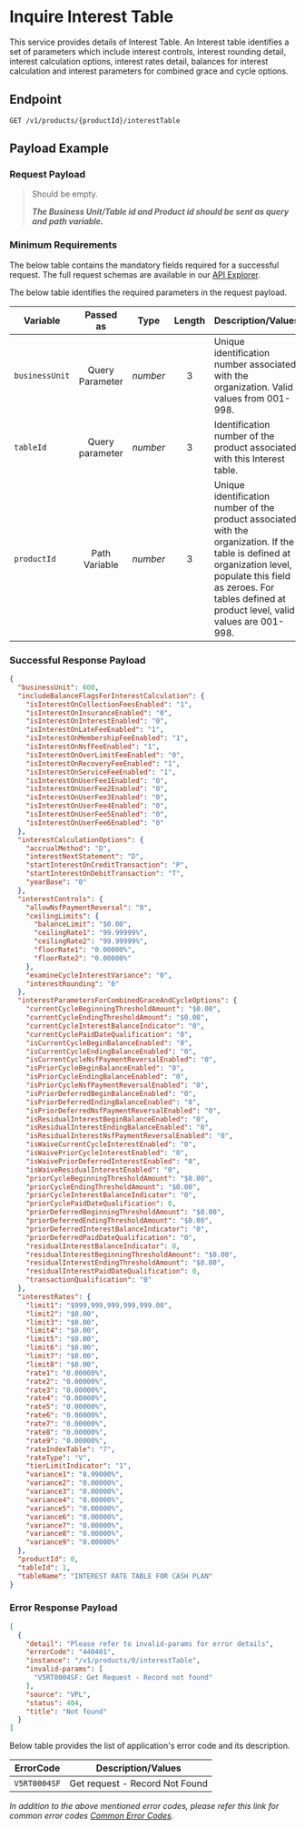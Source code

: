 # Inquire Interest Table

This service provides details of Interest Table. An Interest table identifies a set of parameters which include interest controls, interest rounding detail, interest calculation options, interest rates detail, balances for interest calculation and interest parameters for combined grace and cycle options.

## Endpoint

`GET /v1/products/{productId}/interestTable`

## Payload Example

### Request Payload

>Should be empty. 
>
>***The Business Unit/Table id and Product id should be sent as query and path variable.***


### Minimum Requirements

The below table contains the mandatory fields required for a successful request. The full request schemas are available in our [API Explorer](../api/?type=get&path=/v1/products/{productId}/interestTable).

The below table identifies the required parameters in the request payload.

| Variable | Passed as | Type | Length | Description/Values |
| -------- | :-------: | :--: | :------------: | ------------------ |
| `businessUnit` | Query Parameter | *number* | 3 | Unique identification number associated with the organization. Valid values from 001-998. | 
| `tableId` | Query parameter | *number* | 3 | Identification number of the product associated with this Interest table. | 
| `productId` | Path Variable | *number* | 3 | Unique identification number of the product associated with the organization. If the table is defined at organization level, populate this field as zeroes. For tables defined at product level, valid values are 001-998. | 

### Successful Response Payload

```json
{
  "businessUnit": 600,
  "includeBalanceFlagsForInterestCalculation": {
    "isInterestOnCollectionFeesEnabled": "1",
    "isInterestOnInsuranceEnabled": "0",
    "isInterestOnInterestEnabled": "0",
    "isInterestOnLateFeeEnabled": "1",
    "isInterestOnMembershipFeeEnabled": "1",
    "isInterestOnNsfFeeEnabled": "1",
    "isInterestOnOverLimitFeeEnabled": "0",
    "isInterestOnRecoveryFeeEnabled": "1",
    "isInterestOnServiceFeeEnabled": "1",
    "isInterestOnUserFee1Enabled": "0",
    "isInterestOnUserFee2Enabled": "0",
    "isInterestOnUserFee3Enabled": "0",
    "isInterestOnUserFee4Enabled": "0",
    "isInterestOnUserFee5Enabled": "0",
    "isInterestOnUserFee6Enabled": "0"
  },
  "interestCalculationOptions": {
    "accrualMethod": "D",
    "interestNextStatement": "D",
    "startInterestOnCreditTransaction": "P",
    "startInterestOnDebitTransaction": "T",
    "yearBase": "0"
  },
  "interestControls": {
    "allowNsfPaymentReversal": "0",
    "ceilingLimits": {
      "balanceLimit": "$0.00",
      "ceilingRate1": "99.99999%",
      "ceilingRate2": "99.99999%",
      "floorRate1": "0.00000%",
      "floorRate2": "0.00000%"
    },
    "examineCycleInterestVariance": "0",
    "interestRounding": "0"
  },
  "interestParametersForCombinedGraceAndCycleOptions": {
    "currentCycleBeginningThresholdAmount": "$0.00",
    "currentCycleEndingThresholdAmount": "$0.00",
    "currentCycleInterestBalanceIndicator": "0",
    "currentCyclePaidDateQualification": "0",
    "isCurrentCycleBeginBalanceEnabled": "0",
    "isCurrentCycleEndingBalanceEnabled": "0",
    "isCurrentCycleNsfPaymentReversalEnabled": "0",
    "isPriorCycleBeginBalanceEnabled": "0",
    "isPriorCycleEndingBalanceEnabled": "0",
    "isPriorCycleNsfPaymentReversalEnabled": "0",
    "isPriorDeferredBeginBalanceEnabled": "0",
    "isPriorDeferredEndingBalanceEnabled": "0",
    "isPriorDeferredNsfPaymentReversalEnabled": "0",
    "isResidualInterestBeginBalanceEnabled": "0",
    "isResidualInterestEndingBalanceEnabled": "0",
    "isResidualInterestNsfPaymentReversalEnabled": "0",
    "isWaiveCurrentCycleInterestEnabled": "0",
    "isWaivePriorCycleInterestEnabled": "0",
    "isWaivePriorDeferredInterestEnabled": "0",
    "isWaiveResidualInterestEnabled": "0",
    "priorCycleBeginningThresholdAmount": "$0.00",
    "priorCycleEndingThresholdAmount": "$0.00",
    "priorCycleInterestBalanceIndicator": "0",
    "priorCyclePaidDateQualification": 0,
    "priorDeferredBeginningThresholdAmount": "$0.00",
    "priorDeferredEndingThresholdAmount": "$0.00",
    "priorDeferredInterestBalanceIndicator": "0",
    "priorDeferredPaidDateQualification": "0",
    "residualInterestBalanceIndicator": 0,
    "residualInterestBeginningThresholdAmount": "$0.00",
    "residualInterestEndingThresholdAmount": "$0.00",
    "residualInterestPaidDateQualification": 0,
    "transactionQualification": "0"
  },
  "interestRates": {
    "limit1": "$999,999,999,999,999.00",
    "limit2": "$0.00",
    "limit3": "$0.00",
    "limit4": "$0.00",
    "limit5": "$0.00",
    "limit6": "$0.00",
    "limit7": "$0.00",
    "limit8": "$0.00",
    "rate1": "0.00000%",
    "rate2": "0.00000%",
    "rate3": "0.00000%",
    "rate4": "0.00000%",
    "rate5": "0.00000%",
    "rate6": "0.00000%",
    "rate7": "0.00000%",
    "rate8": "0.00000%",
    "rate9": "0.00000%",
    "rateIndexTable": "7",
    "rateType": "V",
    "tierLimitIndicator": "1",
    "variance1": "8.99000%",
    "variance2": "0.00000%",
    "variance3": "0.00000%",
    "variance4": "0.00000%",
    "variance5": "0.00000%",
    "variance6": "0.00000%",
    "variance7": "0.00000%",
    "variance8": "0.00000%",
    "variance9": "0.00000%"
  },
  "productId": 0,
  "tableId": 1,
  "tableName": "INTEREST RATE TABLE FOR CASH PLAN"
}
```

### Error Response Payload

```json
[
  {
    "detail": "Please refer to invalid-params for error details",
    "errorCode": "440401",
    "instance": "/v1/products/0/interestTable",
    "invalid-params": [
      "V5RT0004SF: Get Request - Record not found"
    ],
    "source": "VPL",
    "status": 404,
    "title": "Not found"
  }
]
```

Below table provides the list of application's error code and its description.

| ErrorCode |  Description/Values |
| --------  | ------------------ |
| `V5RT0004SF` | Get request - Record Not Found |

*In addition to the above mentioned error codes, please refer this link for common error codes [Common Error Codes](?path=docs/Common_Error_Code.md).*